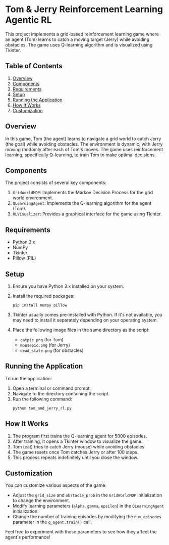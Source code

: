 # Tom & Jerry Reinforcement Learning Agentic RL

This project implements a grid-based reinforcement learning game where an agent (Tom) learns to catch a moving target (Jerry) while avoiding obstacles. The game uses Q-learning algorithm and is visualized using Tkinter.

## Table of Contents
1. [Overview](#overview)
2. [Components](#components)
3. [Requirements](#requirements)
4. [Setup](#setup)
5. [Running the Application](#running-the-application)
6. [How It Works](#how-it-works)
7. [Customization](#customization)

## Overview

In this game, Tom (the agent) learns to navigate a grid world to catch Jerry (the goal) while avoiding obstacles. The environment is dynamic, with Jerry moving randomly after each of Tom's moves. The game uses reinforcement learning, specifically Q-learning, to train Tom to make optimal decisions.

## Components

The project consists of several key components:

1. `GridWorldMDP`: Implements the Markov Decision Process for the grid world environment.
2. `QLearningAgent`: Implements the Q-learning algorithm for the agent (Tom).
3. `RLVisualizer`: Provides a graphical interface for the game using Tkinter.

## Requirements

- Python 3.x
- NumPy
- Tkinter
- Pillow (PIL)

## Setup

1. Ensure you have Python 3.x installed on your system.
2. Install the required packages:
   ```
   pip install numpy pillow
   ```
3. Tkinter usually comes pre-installed with Python. If it's not available, you may need to install it separately depending on your operating system.

4. Place the following image files in the same directory as the script:
   - `catpic.png` (for Tom)
   - `mousepic.png` (for Jerry)
   - `dead_state.png` (for obstacles)

## Running the Application

To run the application:

1. Open a terminal or command prompt.
2. Navigate to the directory containing the script.
3. Run the following command:
   ```
   python tom_and_jerry_rl.py
   ```

## How It Works

1. The program first trains the Q-learning agent for 5000 episodes.
2. After training, it opens a Tkinter window to visualize the game.
3. Tom (cat) tries to catch Jerry (mouse) while avoiding obstacles.
4. The game resets once Tom catches Jerry or after 100 steps.
5. This process repeats indefinitely until you close the window.

## Customization

You can customize various aspects of the game:

- Adjust the `grid_size` and `obstacle_prob` in the `GridWorldMDP` initialization to change the environment.
- Modify learning parameters (`alpha`, `gamma`, `epsilon`) in the `QLearningAgent` initialization.
- Change the number of training episodes by modifying the `num_episodes` parameter in the `q_agent.train()` call.

Feel free to experiment with these parameters to see how they affect the agent's performance!
